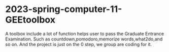 # 2023-spring-computer-11-GEEtoolbox
A toolbox include a lot of function helps user to pass the Graduate Entrance Examination. Such as countdown,pomodoro,memorize words,what2do,and so on.
And the project is just on the 0 step, we group are coding for it. 

